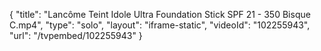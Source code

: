 {
    "title": "Lanc&ocirc;me Teint Idole Ultra Foundation Stick SPF 21 - 350 Bisque C.mp4",
    "type": "solo",
    "layout": "iframe-static",
    "videoId": "102255943",
    "url": "\/tvpembed\/102255943"
}
